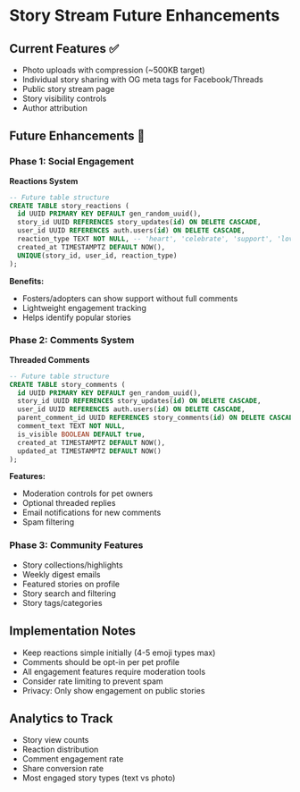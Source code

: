 # Story Stream Future Enhancements

## Current Features ✅
- Photo uploads with compression (~500KB target)
- Individual story sharing with OG meta tags for Facebook/Threads
- Public story stream page
- Story visibility controls
- Author attribution

## Future Enhancements 🚀

### Phase 1: Social Engagement
**Reactions System**
```sql
-- Future table structure
CREATE TABLE story_reactions (
  id UUID PRIMARY KEY DEFAULT gen_random_uuid(),
  story_id UUID REFERENCES story_updates(id) ON DELETE CASCADE,
  user_id UUID REFERENCES auth.users(id) ON DELETE CASCADE,
  reaction_type TEXT NOT NULL, -- 'heart', 'celebrate', 'support', 'love'
  created_at TIMESTAMPTZ DEFAULT NOW(),
  UNIQUE(story_id, user_id, reaction_type)
);
```

**Benefits:**
- Fosters/adopters can show support without full comments
- Lightweight engagement tracking
- Helps identify popular stories

### Phase 2: Comments System
**Threaded Comments**
```sql
-- Future table structure
CREATE TABLE story_comments (
  id UUID PRIMARY KEY DEFAULT gen_random_uuid(),
  story_id UUID REFERENCES story_updates(id) ON DELETE CASCADE,
  user_id UUID REFERENCES auth.users(id) ON DELETE CASCADE,
  parent_comment_id UUID REFERENCES story_comments(id) ON DELETE CASCADE,
  comment_text TEXT NOT NULL,
  is_visible BOOLEAN DEFAULT true,
  created_at TIMESTAMPTZ DEFAULT NOW(),
  updated_at TIMESTAMPTZ DEFAULT NOW()
);
```

**Features:**
- Moderation controls for pet owners
- Optional threaded replies
- Email notifications for new comments
- Spam filtering

### Phase 3: Community Features
- Story collections/highlights
- Weekly digest emails
- Featured stories on profile
- Story search and filtering
- Story tags/categories

## Implementation Notes
- Keep reactions simple initially (4-5 emoji types max)
- Comments should be opt-in per pet profile
- All engagement features require moderation tools
- Consider rate limiting to prevent spam
- Privacy: Only show engagement on public stories

## Analytics to Track
- Story view counts
- Reaction distribution
- Comment engagement rate
- Share conversion rate
- Most engaged story types (text vs photo)
